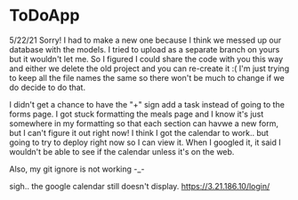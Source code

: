 # ToDoApp

5/22/21
Sorry! I had to make a new one because I think we messed up our database with the models. I tried to upload as a separate branch on yours but it wouldn't let me. So I figured I could share the code with you this way and either we delete the old project and you can re-create it :( I'm just trying to keep all the file names the same so there won't be much to change if we do decide to do that. 

I didn't get a chance to have the "+" sign add a task instead of going to the forms page. I got stuck formatting the meals page and I know it's just somewhere in my formatting so that each section can havwe a new form, but I can't figure it out right now!
I think I got the calendar to work.. but going to try to deploy right now so I can view it. When I googled it, it said I wouldn't be able to see if the calendar unless it's on the web. 

Also, my git ignore is not working -_-

sigh.. the google calendar still doesn't display.
https://3.21.186.10/login/
